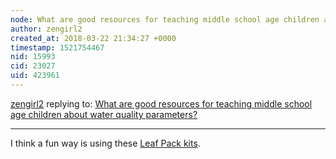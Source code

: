 ```yaml
---
node: What are good resources for teaching middle school age children about water quality parameters? 
author: zengirl2
created_at: 2018-03-22 21:34:27 +0000
timestamp: 1521754467
nid: 15993
cid: 23027
uid: 423961
---
```




[zengirl2](../profile/zengirl2) replying to: [What are good resources for teaching middle school age children about water quality parameters? ](../notes/stevie/03-21-2018/what-are-good-resources-for-teaching-middle-school-age-children-about-water-quality-parameters)

----
I think a fun way is using these [Leaf Pack kits](https://leafpacknetwork.org/resources/equipment/). 